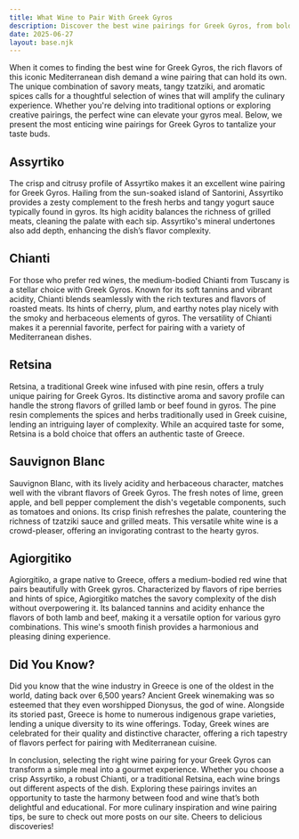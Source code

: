 ```yaml
---
title: What Wine to Pair With Greek Gyros
description: Discover the best wine pairings for Greek Gyros, from bold reds to crisp whites.
date: 2025-06-27
layout: base.njk
---
```


When it comes to finding the best wine for Greek Gyros, the rich flavors of this iconic Mediterranean dish demand a wine pairing that can hold its own. The unique combination of savory meats, tangy tzatziki, and aromatic spices calls for a thoughtful selection of wines that will amplify the culinary experience. Whether you're delving into traditional options or exploring creative pairings, the perfect wine can elevate your gyros meal. Below, we present the most enticing wine pairings for Greek Gyros to tantalize your taste buds.

## Assyrtiko

The crisp and citrusy profile of Assyrtiko makes it an excellent wine pairing for Greek Gyros. Hailing from the sun-soaked island of Santorini, Assyrtiko provides a zesty complement to the fresh herbs and tangy yogurt sauce typically found in gyros. Its high acidity balances the richness of grilled meats, cleaning the palate with each sip. Assyrtiko's mineral undertones also add depth, enhancing the dish’s flavor complexity.

## Chianti

For those who prefer red wines, the medium-bodied Chianti from Tuscany is a stellar choice with Greek Gyros. Known for its soft tannins and vibrant acidity, Chianti blends seamlessly with the rich textures and flavors of roasted meats. Its hints of cherry, plum, and earthy notes play nicely with the smoky and herbaceous elements of gyros. The versatility of Chianti makes it a perennial favorite, perfect for pairing with a variety of Mediterranean dishes.

## Retsina

Retsina, a traditional Greek wine infused with pine resin, offers a truly unique pairing for Greek Gyros. Its distinctive aroma and savory profile can handle the strong flavors of grilled lamb or beef found in gyros. The pine resin complements the spices and herbs traditionally used in Greek cuisine, lending an intriguing layer of complexity. While an acquired taste for some, Retsina is a bold choice that offers an authentic taste of Greece.

## Sauvignon Blanc

Sauvignon Blanc, with its lively acidity and herbaceous character, matches well with the vibrant flavors of Greek Gyros. The fresh notes of lime, green apple, and bell pepper complement the dish's vegetable components, such as tomatoes and onions. Its crisp finish refreshes the palate, countering the richness of tzatziki sauce and grilled meats. This versatile white wine is a crowd-pleaser, offering an invigorating contrast to the hearty gyros.

## Agiorgitiko

Agiorgitiko, a grape native to Greece, offers a medium-bodied red wine that pairs beautifully with Greek gyros. Characterized by flavors of ripe berries and hints of spice, Agiorgitiko matches the savory complexity of the dish without overpowering it. Its balanced tannins and acidity enhance the flavors of both lamb and beef, making it a versatile option for various gyro combinations. This wine's smooth finish provides a harmonious and pleasing dining experience.

## Did You Know?

Did you know that the wine industry in Greece is one of the oldest in the world, dating back over 6,500 years? Ancient Greek winemaking was so esteemed that they even worshipped Dionysus, the god of wine. Alongside its storied past, Greece is home to numerous indigenous grape varieties, lending a unique diversity to its wine offerings. Today, Greek wines are celebrated for their quality and distinctive character, offering a rich tapestry of flavors perfect for pairing with Mediterranean cuisine.

In conclusion, selecting the right wine pairing for your Greek Gyros can transform a simple meal into a gourmet experience. Whether you choose a crisp Assyrtiko, a robust Chianti, or a traditional Retsina, each wine brings out different aspects of the dish. Exploring these pairings invites an opportunity to taste the harmony between food and wine that’s both delightful and educational. For more culinary inspiration and wine pairing tips, be sure to check out more posts on our site. Cheers to delicious discoveries!